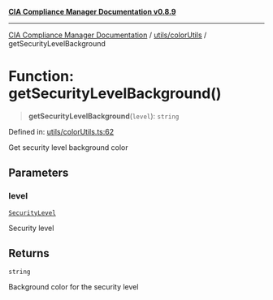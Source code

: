 [**CIA Compliance Manager Documentation v0.8.9**](../../../README.md)

***

[CIA Compliance Manager Documentation](../../../modules.md) / [utils/colorUtils](../README.md) / getSecurityLevelBackground

# Function: getSecurityLevelBackground()

> **getSecurityLevelBackground**(`level`): `string`

Defined in: [utils/colorUtils.ts:62](https://github.com/Hack23/cia-compliance-manager/blob/e1ae27dd41c4ccea8a13cdec993022242a97dce3/src/utils/colorUtils.ts#L62)

Get security level background color

## Parameters

### level

[`SecurityLevel`](../../../types/cia/type-aliases/SecurityLevel.md)

Security level

## Returns

`string`

Background color for the security level
